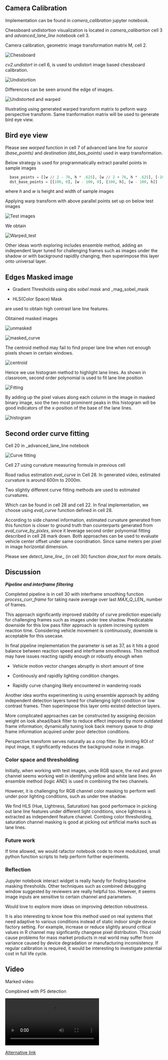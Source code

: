 [image1]: ./output_images/undistort.png "Undistorted"
[image2]: ./output_images/chessboard.png "Chessboard"
[image3]: ./output_images/chessboard_warped.png "Chessboard Warped"
[image4]: ./output_images/original.png "Original"
[image5]: ./output_images/test_warped.png "test_warped"
[image6]: ./output_images/hist.png "histogram"
[image7]: ./output_images/masked.png "masked_curve"
[image8]: ./output_images/masked_straight.png "masked_straight"
[image9]: ./output_images/curve_fitting_fill.png "Curve fitting"
[image10]: ./output_images/centroid.png "Centroid"
[image11]: ./output_images/color-fit-lines.jpg "fit"
[image12]: ./output_image/unmasked.png

[video1]: ./videos/p5_output.mp4 "p5"

## Camera Calibration

Implementation can be found in _camera_calibration_ jupyter notebook. 

Chessboard undistortion visualization is located in _camera_calibartion_ cell 3 and _advanced_lane_line_ notebook cell 3. 

Camera calibration, geometric image transformation matrix M, cell 2.

![Chessboard][image2]

_cv2.undistort_ in cell 6, is used to undistort image based chessboard calibration. 

![Undistortion][image1]

Differences can be seen around the edge of images. 

![Undistorted and warped][image3]

Illustrating using generated warped transform matrix to peform warp perspective transform. Same tranformation matrix will be used to generate bird eye view.

## Bird eye view

Please see _warped_ function in cell 7 of advanced lane line for _source (base\_points)_ and _destination (dst\_bas\_points)_ used in warp transformation.

Below strategy is used for programmatically extract parallel points in sample images

```python
  base_points = [[w // 2 - 76, h * .625], [w // 2 + 76, h * .625], [-100, h], [w + 100, h]]
  dst_base_points = [[100, 0], [w - 100, 0], [100, h], [w - 100, h]]
```

where _h_ and _w_ is height and width of sample images


Applying warp transform with above parallel points set up on below test images

![Test images][image4]

We obtain

![Warped_test][image5]


Other ideas worth exploring includes ensemble method, adding an independent layer tuned for challenging frames such as images under the shadow or with background rapidlly changing, then superimpose
this layer onto universal layer.

## Edges Masked image  

 * Gradient Thresholds using _abs sobel mask_ and _mag_sobel_mask

 * HLS(Color Space) Mask 

 are used to obtain high contrast lane line features. 

 Obtained masked images

![unmasked][image12]

![masked_curve][image7]

The centroid method may fail to find proper lane line when not enough pixels shown in certain windows. 

![centroid][image10]

Hence we use histogram method to highlight lane lines. As shown in classroom, second order polynomial is used to fit lane line position

![Fitting][image11]

By adding up the pixel values along each column in the image in masked binary image, 
soo the two most prominent peaks in this histogram will be good indicators of the x-position of 
the base of the lane lines.

![histogram][image6]

## Second order curve fitting

Cell 20 in _advanced\_lane\_line  notebook

![Curve fitting][image9]

Cell 27 using curvature measuring formula in previous cell

Road radius estimation _eval\_curve_ in Cell 28. In generated video, estimated curvature is around 600m to 2000m. 

Two slightly different curve fitting methods are used to estimated curvatures.

Which can be found in cell 28 and cell 22. In final implementation, we choose using _eval\_curve_ function defined in cell 28. 

According to side channel information, estimated curvature generated from this function is closer to ground truth than counterparts generated from _eval\_curve\_by\_pixles_, since it leverage 
second order polynomial fitting described in cell 28 mark down. Both approaches can be used to evaluate vehicle center offset under same cooridnation. Since same meters per pixel in image horizontal dimension.

Please see _detect\_lane\_line__ (in cell 30) function _draw\_text_ for more details.

## Discussion

***Pipeline and interframe filtering***

Completed pipeline is in cell 30 with interframe smoothing function _process\_curr\_frame_ for taking navie average over last _MAX\_Q_\_LEN_ number of frames.

This approach significantly improved stability of curve prediction especially for challenging frames such as images under tree shadow. Predicatable downside for this low pass filter 
approach is system incresing system reaction time. Considering vehicle movement is continuously, downside is acceptable for this usecase.

In final pipeline implementation the parameter is set as 37, as it hits a good balance between reaction speed and interframe smoothness. This method may have issues reacting rapidly enough or robustly enough when
  
  * Vehicle motion vector changes abruptly in short amount of time 
  
  * Continously and rapidlly  lighting condition changes.  

  * Rapidly curve changing likely encountered in wandering roads 

Another idea worths experimenting is using ensemble approach by adding independent detection layers tuned for challenging light condition or low contrast frames. Then superimpose this layer onto existed detection layers. 

More complicated approaches can be constructed by assigning decision weight on look ahead/back filter to reduce effect imposed by more outdated frame information; dynamically tuning look back memory queue to drop frame information
acquired under poor detection conditions.

Perspective transform serves naturally as a crop filter. By limiting ROI of input image, it significantly reduces the background noise in image.

### Color space and thresholding

Initially, when working with test images, unde RGB space, the _red_ and _green_ channel seems working well in identifying yellow and white lane lines. An ensemble method (logic AND) is used
in combining the two channels.

However, it is challenging for RGB channel color masking to perform well under poor lighting conditions, such as under tree shadow. 

We find HLS (Hue, Lightness, Saturation) has good performace in picking out
lane line features under different light conditions, since lightness is extracted as independent feature channel. Combing color thresholding, saturation channel masking is good at picking out artificial marks such as lane lines.

### Future work

If time allowed, we would rafactor notebook code to more modulized, small python function scripts to help perform further experiments.

### Reflection
Jupyter notebook interact widget is really handy for finding baseline masking thresholds. Other techniques such as combined debugging window suggested by reviewers are really helpful too. However, it seems image inputs are sensitive to certain channel and parameters. 

Would love to explore more ideas on improving detection robustness.

It is also interesting to know how this method used on real systems that need adaptive to various conditions instead of static indoor single device factory setting. For example, increase or reduce slightly around critical values in R channel may signficantly changese pixel distribution. This could cause problems for 
mass market products in real world may suffer from variance caused by device degradation or manufacturing inconsistency. If regular calibration is required, it would be interesting to investigate potential cost in full life cycle.

## Video

Marked video

Compbined with P5 detection

![Output Video][video1]

[Alternative link](https://youtu.be/x3J2LQzPLkQ)
